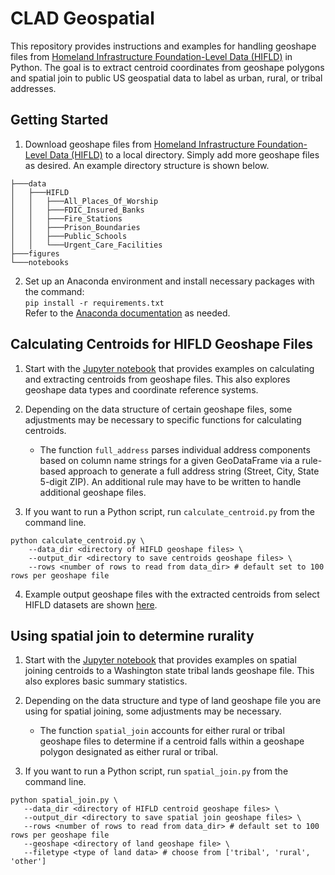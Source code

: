 # CLAD Geospatial
This repository provides instructions and examples for handling geoshape files from [Homeland Infrastructure Foundation-Level Data (HIFLD)](https://hifld-geoplatform.hub.arcgis.com/search) in Python. The goal is to extract centroid coordinates from geoshape polygons and spatial join to public US geospatial data to label as urban, rural, or tribal addresses.

## Getting Started
1. Download geoshape files from [Homeland Infrastructure Foundation-Level Data (HIFLD)](https://hifld-geoplatform.hub.arcgis.com/search) to a local directory. Simply add more geoshape files as desired. An example directory structure is shown below.
```
├───data
│   ├───HIFLD
│   │   ├───All_Places_Of_Worship
│   │   ├───FDIC_Insured_Banks
│   │   ├───Fire_Stations
│   │   ├───Prison_Boundaries
│   │   ├───Public_Schools
│   │   └───Urgent_Care_Facilities
├───figures
└───notebooks
```
2. Set up an Anaconda environment and install necessary packages with the command:<br> `pip install -r requirements.txt`<br>
Refer to the [Anaconda documentation](https://docs.anaconda.com/free/anaconda/install/index.html) as needed.

## Calculating Centroids for HIFLD Geoshape Files
1. Start with the [Jupyter notebook](https://github.com/brian-cy-chang/CLAD_Geospatial/blob/main/notebooks/calculate_centroid.ipynb) that provides examples on calculating and extracting centroids from geoshape files. This also explores geoshape data types and coordinate reference systems.

2. Depending on the data structure of certain geoshape files, some adjustments may be necessary to specific functions for calculating centroids.
    *  The function `full_address` parses individual address components based on column name strings for a given GeoDataFrame via a rule-based approach to generate a full address string (Street, City, State 5-digit ZIP). An additional rule may have to be written to handle additional geoshape files.

3. If you want to run a Python script, run `calculate_centroid.py` from the command line.

```
python calculate_centroid.py \
    --data_dir <directory of HIFLD geoshape files> \
    --output_dir <directory to save centroids geoshape files> \
    --rows <number of rows to read from data_dir> # default set to 100 rows per geoshape file
```

4. Example output geoshape files with the extracted centroids from select HIFLD datasets are shown [here](https://github.com/brian-cy-chang/CLAD_Geospatial/tree/main/output/HIFLD/centroids).

## Using spatial join to determine rurality
1. Start with the [Jupyter notebook](https://github.com/brian-cy-chang/CLAD_Geospatial/blob/main/notebooks/spatial_join.ipynb) that provides examples on spatial joining centroids to a Washington state tribal lands geoshape file. This also explores basic summary statistics.

2. Depending on the data structure and type of land geoshape file you are using for spatial joining, some adjustments may be necessary.
    * The function `spatial_join` accounts for either rural or tribal geoshape files to determine if a centroid falls within a geoshape polygon designated as either rural or tribal.

3. If you want to run a Python script, run `spatial_join.py` from the command line.

 ```
python spatial_join.py \
    --data_dir <directory of HIFLD centroid geoshape files> \
    --output_dir <directory to save spatial join geoshape files> \
    --rows <number of rows to read from data_dir> # default set to 100 rows per geoshape file
    --geoshape <directory of land geoshape file> \
    --filetype <type of land data> # choose from ['tribal', 'rural', 'other']
```